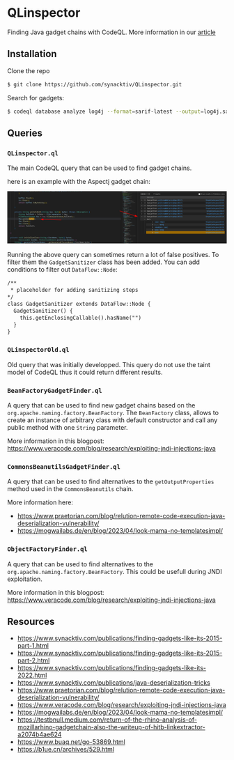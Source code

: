 # QLinspector

Finding Java gadget chains with CodeQL.
More information in our [article](https://www.synacktiv.com/publications/finding-gadgets-like-its-2022.html)

## Installation

Clone the repo
```sh
$ git clone https://github.com/synacktiv/QLinspector.git
```

Search for gadgets:
```sh
$ codeql database analyze log4j --format=sarif-latest --output=log4j.sarif ./QLinspector/
```

## Queries
### `QLinspector.ql`

The main CodeQL query that can be used to find gadget chains.

here is an example with the Aspectj gadget chain:

![aspectj](img/aspectj.png)

Running the above query can sometimes return a lot of false positives. To filter them the `GadgetSanitizer` class has been added. You can add conditions to filter out `DataFlow::Node`:

```ql
/**
 * placeholder for adding sanitizing steps
*/
class GadgetSanitizer extends DataFlow::Node {
  GadgetSanitizer() {
    this.getEnclosingCallable().hasName("")
  }
}
```

### `QLinspectorOld.ql`

Old query that was initially developped. This query do not use the taint model of CodeQL thus it could return different results.

### `BeanFactoryGadgetFinder.ql`

A query that can be used to find new gadget chains based on the `org.apache.naming.factory.BeanFactory`. The `BeanFactory` class, allows to create an instance of arbitrary class with default constructor and call any public method with one `String` parameter.

More information in this blogpost: https://www.veracode.com/blog/research/exploiting-jndi-injections-java

### `CommonsBeanutilsGadgetFinder.ql`

A query that can be used to find alternatives to the `getOutputProperties` method used in the `CommonsBeanutils` chain.

More information here:
- https://www.praetorian.com/blog/relution-remote-code-execution-java-deserialization-vulnerability/
- https://mogwailabs.de/en/blog/2023/04/look-mama-no-templatesimpl/


### `ObjectFactoryFinder.ql`

A query that can be used to find alternatives to the `org.apache.naming.factory.BeanFactory`. This could be usefull during JNDI exploitation.

More information in this blogpost: https://www.veracode.com/blog/research/exploiting-jndi-injections-java

## Resources

- https://www.synacktiv.com/publications/finding-gadgets-like-its-2015-part-1.html
- https://www.synacktiv.com/publications/finding-gadgets-like-its-2015-part-2.html
- https://www.synacktiv.com/publications/finding-gadgets-like-its-2022.html
- https://www.synacktiv.com/publications/java-deserialization-tricks
- https://www.praetorian.com/blog/relution-remote-code-execution-java-deserialization-vulnerability/
- https://www.veracode.com/blog/research/exploiting-jndi-injections-java
- https://mogwailabs.de/en/blog/2023/04/look-mama-no-templatesimpl/
- https://testbnull.medium.com/return-of-the-rhino-analysis-of-mozillarhino-gadgetchain-also-the-writeup-of-hitb-linkextractor-a2074b4ae624
- https://www.buaq.net/go-53869.html
- https://b1ue.cn/archives/529.html